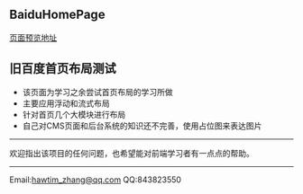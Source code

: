 <h2>BaiduHomePage</h2>
<a href="http://htmlpreview.github.io/?https://github.com/hawtim/BaiduHomePage/blob/master/index.html">页面预览地址</a>
<h2>旧百度首页布局测试</h2>
<ul>
	<li>该页面为学习之余尝试首页布局的学习所做</li>
	<li>主要应用浮动和流式布局</li>
	<li>针对首页几个大模块进行布局</li>
	<li>自己对CMS页面和后台系统的知识还不完善，使用占位图来表达图片</li>
</ul>

<a name="其他"></a>
****
欢迎指出该项目的任何问题，也希望能对前端学习者有一点点的帮助。
****
Email:<hawtim_zhang@qq.com>
QQ:843823550





